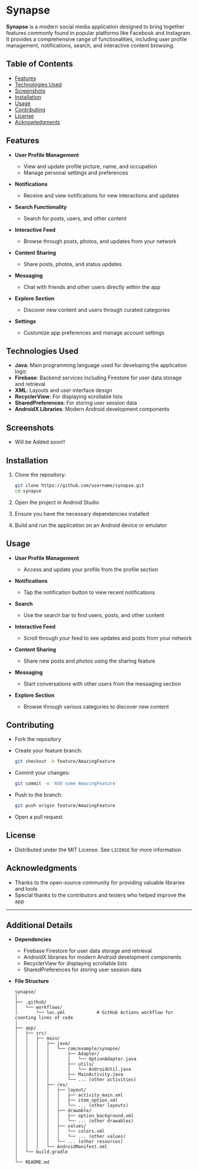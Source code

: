 # Synapse

**Synapse** is a modern social media application designed to bring together features commonly found in popular platforms like Facebook and Instagram. It provides a comprehensive range of functionalities, including user profile management, notifications, search, and interactive content browsing.

## Table of Contents

- [Features](#features)
- [Technologies Used](#technologies-used)
- [Screenshots](#screenshots)
- [Installation](#installation)
- [Usage](#usage)
- [Contributing](#contributing)
- [License](#license)
- [Acknowledgments](#acknowledgments)

## Features

- **User Profile Management**
  - View and update profile picture, name, and occupation
  - Manage personal settings and preferences

- **Notifications**
  - Receive and view notifications for new interactions and updates

- **Search Functionality**
  - Search for posts, users, and other content

- **Interactive Feed**
  - Browse through posts, photos, and updates from your network

- **Content Sharing**
  - Share posts, photos, and status updates

- **Messaging**
  - Chat with friends and other users directly within the app

- **Explore Section**
  - Discover new content and users through curated categories

- **Settings**
  - Customize app preferences and manage account settings

## Technologies Used

- **Java**: Main programming language used for developing the application logic
- **Firebase**: Backend services including Firestore for user data storage and retrieval
- **XML**: Layouts and user interface design
- **RecyclerView**: For displaying scrollable lists
- **SharedPreferences**: For storing user session data
- **AndroidX Libraries**: Modern Android development components

## Screenshots

- Will be Added soon!!

## Installation

1. Clone the repository:
    ```sh
    git clone https://github.com/username/synapse.git
    cd synapse
    ```

2. Open the project in Android Studio

3. Ensure you have the necessary dependencies installed

4. Build and run the application on an Android device or emulator

## Usage

- **User Profile Management**
  - Access and update your profile from the profile section

- **Notifications**
  - Tap the notification button to view recent notifications

- **Search**
  - Use the search bar to find users, posts, and other content

- **Interactive Feed**
  - Scroll through your feed to see updates and posts from your network

- **Content Sharing**
  - Share new posts and photos using the sharing feature

- **Messaging**
  - Start conversations with other users from the messaging section

- **Explore Section**
  - Browse through various categories to discover new content

## Contributing

- Fork the repository
- Create your feature branch:
    ```sh
    git checkout -b feature/AmazingFeature
    ```

- Commit your changes:
    ```sh
    git commit -m 'Add some AmazingFeature'
    ```

- Push to the branch:
    ```sh
    git push origin feature/AmazingFeature
    ```

- Open a pull request

## License

- Distributed under the MIT License. See `LICENSE` for more information

## Acknowledgments

- Thanks to the open-source community for providing valuable libraries and tools
- Special thanks to the contributors and testers who helped improve the app

---

## Additional Details

- **Dependencies**
  - Firebase Firestore for user data storage and retrieval
  - AndroidX libraries for modern Android development components
  - RecyclerView for displaying scrollable lists
  - SharedPreferences for storing user session data

- **File Structure**

    ```
    synapse/
    │
    ├── .github/
    │   └── workflows/
    │       └── loc.yml            # GitHub Actions workflow for counting lines of code
    │
    ├── app/
    │   ├── src/
    │   │   ├── main/
    │   │   │   ├── java/
    │   │   │   │   └── com/example/synapse/
    │   │   │   │       ├── Adapter/
    │   │   │   │       │   └── OptionAdapter.java
    │   │   │   │       ├── utils/
    │   │   │   │       │   └── AndroidUtil.java
    │   │   │   │       ├── MainActivity.java
    │   │   │   │       └── ... (other activities)
    │   │   │   ├── res/
    │   │   │   │   ├── layout/
    │   │   │   │   │   ├── activity_main.xml
    │   │   │   │   │   ├── item_option.xml
    │   │   │   │   │   └── ... (other layouts)
    │   │   │   │   ├── drawable/
    │   │   │   │   │   ├── option_background.xml
    │   │   │   │   │   └── ... (other drawables)
    │   │   │   │   ├── values/
    │   │   │   │   │   └── colors.xml
    │   │   │   │   │   └── ... (other values)
    │   │   │   │   └── ... (other resources)
    │   │   │   └── AndroidManifest.xml
    │   └── build.gradle
    │
    └── README.md
    ```

